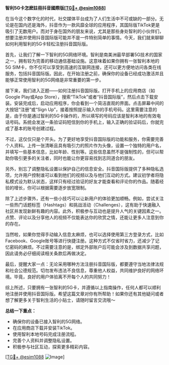 **智利5G卡怎麽註冊抖音國際版[[TG💪+ @esim1088](https://t.me/s/esim1088)]**

在当今这个数字化的时代，社交媒体平台成为了人们生活中不可或缺的一部分。无论是在国内还是海外，抖音作为一款风靡全球的应用程序，其国际版TikTok更是吸引了无数用户。而对于身在国外的朋友来说，尤其是那些身处智利的小伙伴们，想要注册并使用抖音国际版可能并不是一件特别简单的事情。今天，我们就来聊聊如何利用智利的5G卡轻松注册抖音国际版。

首先，让我们了解一下智利的5G网络环境。智利是南美洲最早部署5G技术的国家之一，拥有较为完善的移动通信基础设施。这意味着如果你拥有一张智利本地的5G SIM卡，你不仅可以享受到高速的互联网连接，还可以更方便地访问各类在线服务，包括抖音国际版。因此，在开始注册之前，确保你的设备已经成功激活并且能够正常使用智利的5G网络是非常重要的第一步。

接下来，我们进入正题——如何注册抖音国际版。打开手机上的应用商店（如Google Play或App Store），搜索“TikTok”或者“抖音国际版”，然后点击下载安装。安装完成后，启动应用程序，你会看到一个简洁直观的界面。点击屏幕中间的大按钮“注册”或“Sign Up”，接着按照提示输入你的手机号码。这里需要注意的是，由于你是通过智利的5G卡操作的，所以填写的号码应该是智利本地的有效电话号码。系统会发送一条验证码短信到你的手机上，输入正确的验证码后，你就完成了基本的账号创建过程。

不过，这仅仅只是个开头。为了更好地享受抖音国际版的功能和服务，你需要完善个人资料。上传一张清晰且具有吸引力的照片作为头像，设置一个独特的用户名，并填写一些基本信息，比如年龄、性别等。这些信息虽然不是强制性的，但可以帮助你吸引更多的关注者，同时也能让你更容易找到志同道合的朋友。

另外，别忘了调整隐私设置以保护自己的信息安全。抖音国际版提供了多种隐私选项，允许用户控制谁可以看到他们的视频以及与他们互动的方式。建议初学者将隐私模式设为默认状态，这样只有经过验证的好友才能查看和评论你的作品。随着经验的增长，你可以根据需要逐步放宽限制。

除了上述步骤外，还有一些小技巧可以让新用户的体验更加顺畅。例如，尝试关注一些热门话题标签（Hashtags）和挑战活动（Challenges），这有助于快速融入社区并发现新鲜有趣的内容。此外，积极参与互动也是提升人气的关键因素之一。点赞、评论以及分享他人的视频不仅能表达你的欣赏之情，还能让更多人注意到你的存在。

当然啦，如果你觉得手动输入信息太麻烦，也可以选择使用第三方登录方式，比如Facebook、Google账号等进行快捷注册。这种方式不仅省时省力，还减少了记忆密码的麻烦。不过需要注意的是，绑定外部账户后可能会涉及到数据共享问题，因此请务必仔细阅读相关条款后再做决定。

最后，提醒大家一点：无论采用哪种方法注册抖音国际版，都要遵守当地法律法规和社会公德规范。切勿发布违法不良信息，尊重他人权益，共同维护良好的网络环境。毕竟，良好的用户体验离不开每个人的共同努力！

综上所述，只要拥有一张智利的5G卡，并遵循以上指南操作，任何人都可以顺利地注册并使用抖音国际版。希望这篇文章对你有所帮助！如果你还有其他疑问或者想了解更多关于智利生活的小贴士，请随时留言交流哦～ 

**总结一下重点：**
- 确保你的设备已接入智利的5G网络。
- 在应用商店下载并安装TikTok。
- 使用智利本地号码完成注册流程。
- 完善个人资料并调整隐私设置。
- 积极参与社区互动，探索更多精彩内容。

[[TG💪+ @esim1088](https://t.me/s/esim1088) ![Image](https://i.postimg.cc/4NQfJmqS/Snipaste-2025-05-13-00-14-12.png)]